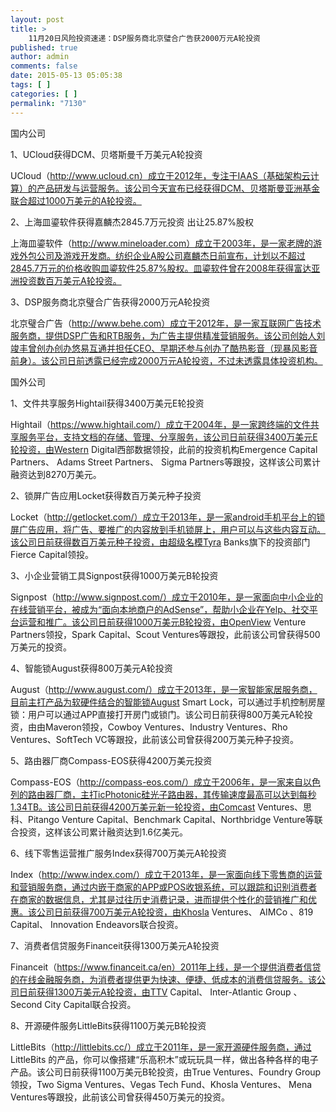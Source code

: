 ```yaml
---
layout: post
title: >
    11月20日风险投资速递：DSP服务商北京璧合广告获2000万元A轮投资
published: true
author: admin
comments: false
date: 2015-05-13 05:05:38
tags: [ ]
categories: [ ]
permalink: "7130"
---
```



国内公司

1、UCloud获得DCM、贝塔斯曼千万美元A轮投资

UCloud（http://www.ucloud.cn）成立于2012年，专注于IAAS（基础架构云计算）的产品研发与运营服务。该公司今天宣布已经获得DCM、贝塔斯曼亚洲基金联合超过1000万美元的A轮投资。

2、上海皿鎏软件获得嘉麟杰2845.7万元投资 出让25.87%股权

上海皿鎏软件（http://www.mineloader.com）成立于2003年，是一家老牌的游戏外包公司及游戏开发商。纺织企业A股公司嘉麟杰日前宣布，计划以不超过2845.7万元的价格收购皿鎏软件25.87%股权。皿鎏软件曾在2008年获得富达亚洲投资数百万美元A轮投资。

3、DSP服务商北京璧合广告获得2000万元A轮投资

北京璧合广告（http://www.behe.com）成立于2012年，是一家互联网广告技术服务商，提供DSP广告和RTB服务，为广告主提供精准营销服务。该公司创始人刘竣丰曾创办创办悠易互通并担任CEO、早期还参与创办了酷热影音（现暴风影音前身）。该公司日前透露已经完成2000万元A轮投资，不过未透露具体投资机构。

国外公司

1、文件共享服务Hightail获得3400万美元E轮投资

Hightail（https://www.hightail.com/）成立于2004年，是一家跨终端的文件共享服务平台，支持文档的存储、管理、分享服务，该公司日前获得3400万美元E轮投资，由Western Digital西部数据领投，此前的投资机构Emergence Capital Partners、 Adams Street Partners、 Sigma Partners等跟投，这样该公司累计融资达到8270万美元。

2、锁屏广告应用Locket获得数百万美元种子投资

Locket（http://getlocket.com/）成立于2013年，是一家android手机平台上的锁屏广告应用，将广告、要推广的内容放到手机锁屏上，用户可以与这些内容互动。该公司日前获得数百万美元种子投资，由超级名模Tyra Banks旗下的投资部门Fierce Capital领投。

3、小企业营销工具Signpost获得1000万美元B轮投资

Signpost（http://www.signpost.com/）成立于2010年，是一家面向中小企业的在线营销平台，被成为“面向本地商户的AdSense”，帮助小企业在Yelp、社交平台运营和推广。该公司日前获得1000万美元B轮投资，由OpenView Venture Partners领投，Spark Capital、Scout Ventures等跟投，此前该公司曾获得500万美元的投资。

4、智能锁August获得800万美元A轮投资

August（http://www.august.com/）成立于2013年，是一家智能家居服务商，目前主打产品为软硬件结合的智能锁August Smart Lock，可以通过手机控制房屋锁：用户可以通过APP直接打开房门或锁门。该公司日前获得800万美元A轮投资，由由Maveron领投，Cowboy Ventures、Industry Ventures、Rho Ventures、SoftTech VC等跟投，此前该公司曾获得200万美元种子投资。

5、路由器厂商Compass-EOS获得4200万美元投资

Compass-EOS（http://compass-eos.com/）成立于2006年，是一家来自以色列的路由器厂商，主打icPhotonic硅光子路由器，其传输速度最高可以达到每秒1.34TB。该公司日前获得4200万美元新一轮投资，由Comcast Ventures、思科、Pitango Venture Capital、Benchmark Capital、Northbridge Venture等联合投资，这样该公司累计融资达到1.6亿美元。

6、线下零售运营推广服务Index获得700万美元A轮投资

Index（http://www.index.com/）成立于2013年，是一家面向线下零售商的运营和营销服务商，通过内嵌于商家的APP或POS收银系统，可以跟踪和识别消费者在商家的数据信息，尤其是过往历史消费记录，进而提供个性化的营销推广和优惠。该公司日前获得700万美元A轮投资，由Khosla Ventures、 AIMCo 、819 Capital、 Innovation Endeavors联合投资。

7、消费者信贷服务Financeit获得1300万美元A轮投资

Financeit（https://www.financeit.ca/en）2011年上线，是一个提供消费者信贷的在线金融服务商，为消费者提供更为快速、便捷、低成本的消费信贷服务。该公司日前获得1300万美元A轮投资，由TTV Capital、 Inter-Atlantic Group 、Second City Capital联合投资。

8、开源硬件服务LittleBits获得1100万美元B轮投资

LittleBits（http://littlebits.cc/）成立于2011年，是一家开源硬件服务商，通过 LittleBits 的产品，你可以像搭建“乐高积木”或玩玩具一样，做出各种各样的电子产品。该公司日前获得1100万美元B轮投资，由True Ventures、Foundry Group领投，Two Sigma Ventures、Vegas Tech Fund、Khosla Ventures、 Mena Ventures等跟投，此前该公司曾获得450万美元的投资。